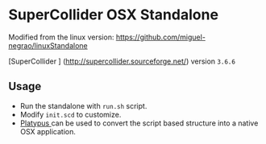 # SuperCollider OSX Standalone

Modified from the linux version:
https://github.com/miguel-negrao/linuxStandalone

[SuperCollider ] (http://supercollider.sourceforge.net/) version `3.6.6`

## Usage

- Run the standalone with `run.sh` script.
- Modify `init.scd` to customize.
- [Platypus ](http://sveinbjorn.org/platypus) can be used to convert the script based structure into a native OSX application.
